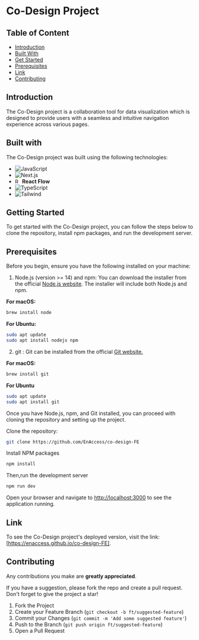 # Co-Design Project

## Table of Content

- [Introduction](#introduction)
- [Built With](#built-with)
- [Get Started](#getting-started)
- [Prerequisites](#prerequisites)
- [Link](#link)
- [Contributing](#contributing)


## Introduction
The Co-Design project is a collaboration tool for data visualization which is designed to provide users with a seamless and intuitive navigation experience across various pages.

## Built with
The Co-Design project was built using the following technologies:

* ![JavaScript](https://img.shields.io/badge/-JavaScript-05122A?style=flat&logo=javascript)&nbsp;
* ![Next.js](https://img.shields.io/badge/-Nextjs-05122A?style=flat&logo=next.js)
* <img src="https://worksolutions.ru/uploads/large_99999999999999999_1_2a116db3f4.png" alt="ReactFlow" width="15" height="13"> **React Flow**
* ![TypeScript](https://img.shields.io/badge/-TypeScript-05122A?style=flat&logo=typescript)&nbsp;
* ![Tailwind](https://img.shields.io/badge/-Tailwind-05122A?style=flat&logo=tailwindcss)&nbsp;


## Getting Started
To get started with the Co-Design project, you can follow the steps below to clone the repository, install npm packages, and run the development server.

## Prerequisites

Before you begin, ensure you have the following installed on your machine:

1. Node.js (version >= 14) and npm: You can download the installer from the official [Node.js website](https://nodejs.org/). The installer will include both Node.js and npm.

**For macOS:**
```bash
brew install node
```
**For Ubuntu:**
```bash
sudo apt update
sudo apt install nodejs npm
```

2. git : Git can be installed from the official [Git website.](https://git-scm.com/)

**For macOS:**
```bash
brew install git
```
**For Ubuntu**
```bash
sudo apt update
sudo apt install git
```

Once you have Node.js, npm, and Git installed, you can proceed with cloning the repository and setting up the project.

Clone the repository: 
```bash
git clone https://github.com/EnAccess/co-design-FE
```

Install NPM packages
```bash
npm install
```
Then,run the development server
```bash
npm run dev
```

Open your browser and navigate to [http://localhost:3000](http://localhost:3000) to see the application running.

## Link
To see the Co-Design project's deployed version, visit the link: [https://enaccess.github.io/co-design-FE].

## Contributing

Any contributions you make are **greatly appreciated**.

If you have a suggestion, please fork the repo and create a pull request. 
Don't forget to give the project a star!

1. Fork the Project
2. Create your Feature Branch (`git checkout -b ft/suggested-feature`)
3. Commit your Changes (`git commit -m 'Add some suggested feature'`)
4. Push to the Branch (`git push origin ft/suggested-feature`)
5. Open a Pull Request